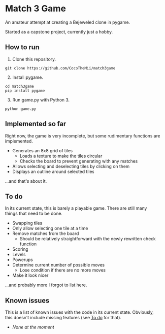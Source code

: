 # Match 3 Game
An amateur attempt at creating a Bejeweled clone in pygame.

Started as a capstone project, currently just a hobby.

## How to run
1. Clone this repository.
```
git clone https://github.com/CocoTheMii/match3game
```
2. Install pygame.
```
cd match3game
pip install pygame
```
3. Run game.py with Python 3.
```
python game.py
```

## Implemented so far
Right now, the game is very incomplete, but some rudimentary functions are implemented.

* Generates an 8x8 grid of tiles
  * Loads a texture to make the tiles circular
  * Checks the board to prevent generating with any matches
* Allows selecting and deselecting tiles by clicking on them
* Displays an outline around selected tiles

...and that's about it.

## To do
In its current state, this is barely a playable game. There are still many things that need to be done.

* Swapping tiles
* Only allow selecting one tile at a time
* Remove matches from the board
  * Should be relatively straightforward with the newly rewritten check function
* Scoring
* Levels
* Powerups
* Determine current number of possible moves
  * Lose condition if there are no more moves
* Make it look nicer

...and probably more I forgot to list here.

## Known issues
This is a list of known issues with the code in its current state. Obviously, this doesn't include missing features (see [To do](#to-do) for that).

* *None at the moment*